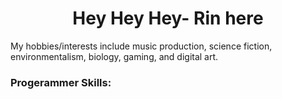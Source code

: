 <h1 align="center">Hey Hey Hey- Rin here</h1>
<p align="left">
My hobbies/interests include music production, science fiction, environmentalism, biology, gaming, and digital art.
</p>

<h3 align="left">Progerammer Skills:</h3>
